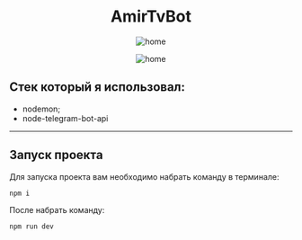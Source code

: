 <h1 align="center"> AmirTvBot </h1>



<p align="center">
  <img src="\Users\nix\Downloads\start.gif" alt="home" />
</p>


<p align="center">
  <img src="game.gif" alt="home" />
</p>


## Стек который я использовал:

- nodemon;
- node-telegram-bot-api

-------

## Запуск проекта

Для запуска проекта вам необходимо набрать команду в терминале:

```javascript
npm i
```

После набрать команду:

```javascript
npm run dev
```
